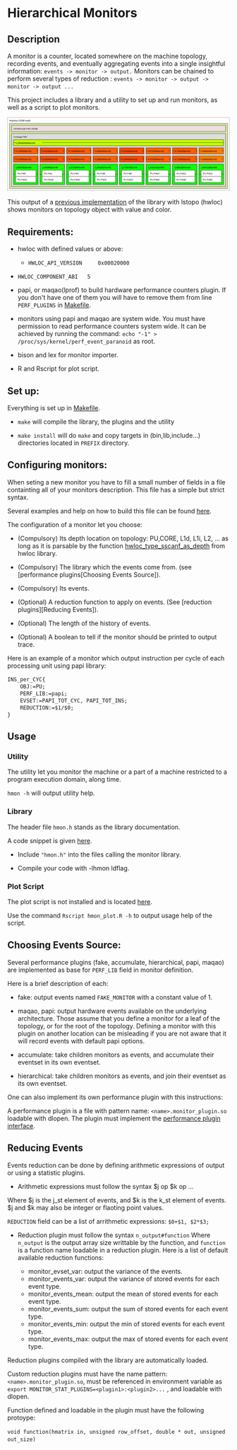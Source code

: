 # Hierarchical Monitors

## Description

A monitor is a counter, located somewhere on the machine topology, recording events, and eventually aggregating 
events into a single insightful information: `events -> monitor -> output.`
Monitors can be chained to perform several types of reduction : `events -> monitor -> output -> monitor -> output ...`

This project includes a library and a utility to set up and run monitors, as well as a script to plot monitors.

![](E5-2650.png?raw=true)

This output of a [previous implementation](https://github.com/NicolasDenoyelle/dynamic_lstopo) of the library with lstopo (hwloc) shows monitors on topology object with value and color.

## Requirements:

* hwloc with defined values or above: 
  * `HWLOC_API_VERSION     0x00020000`

* `HWLOC_COMPONENT_ABI   5`
* papi, or maqao(lprof) to build hardware performance counters plugin.
If you don't have one of them you will have to remove them from line `PERF_PLUGINS` in [Makefile](./src/Makefile).

* monitors using papi and maqao are system wide.
You must have permission to read performance counters system wide. 
It can be achieved by running the command: `echo "-1" > /proc/sys/kernel/perf_event_paranoid` as root.

* bison and lex for monitor importer.

* R and Rscript for plot script.

## Set up:

Everything is set up in [Makefile](./src/Makefile).

* `make` will compile the library, the plugins and the utility

* `make install` will do `make` and copy targets in (bin,lib,include...) directories located in `PREFIX` directory.

## Configuring monitors:

When seting a new monitor you have to fill a small number of fields in a file containting all of your monitors description.
This file has a simple but strict syntax.

Several examples and help on how to build this file can be found [here](./example/example_monitor).


The configuration of a monitor let you choose: 
* (Compulsory) Its depth location on topology: PU,CORE, L1d, L1i, L2, ...
  as long as it is parsable by the function [hwloc_type_sscanf_as_depth](https://github.com/open-mpi/hwloc/blob/master/hwloc/traversal.c#L320) from hwloc library.

* (Compulsory) The library which the events come from. (see [performance plugins[Choosing Events Source]).

* (Compulsory) Its events.

* (Optional) A reduction function to apply on events. (See [reduction plugins][Reducing Events]).

* (Optional) The length of the history of events.

* (Optional) A boolean to tell if the monitor should be printed to output trace.

Here is an example of a monitor which output instruction per cycle of each processing unit using papi library:

```
INS_per_CYC{
	OBJ:=PU;
	PERF_LIB:=papi;	
	EVSET:=PAPI_TOT_CYC, PAPI_TOT_INS;
	REDUCTION:=$1/$0;
}
```
## Usage

### Utility
The utility let you monitor the machine or a part of a machine restricted to a program execution domain, along time.

`hmon -h` will output utility help.

### Library
The header file `hmon.h` stands as the library documentation.

A code snippet is given [here](example/test.c).

* Include `"hmon.h"` into the files calling the monitor library.

* Compile your code with -lhmon ldflag.

### Plot Script

The plot script is not installed and is located [here](utils/hmon_plot.R).

Use the command `Rscript hmon_plot.R -h` to output usage help of the script.


## Choosing Events Source:

Several performance plugins (fake, accumulate, hierarchical, papi, maqao) are implemented as base for `PERF_LIB` field in monitor
definition.

Here is a brief description of each:

* fake: output events named `FAKE_MONITOR` with a constant value of 1.

* maqao, papi: output hardware events available on the underlying architecture. Those assume that you define a monitor for a leaf
  of the topology, or for the root of the topology. Defining a monitor with this plugin on another location can
  be misleading if you are not aware that it will record events with default papi options.

* accumulate: take children monitors as events, and accumulate their eventset in its own eventset.

* hierarchical: take children monitors as events, and join their eventset as its own eventset.

One can also implement its own performance plugin with this instructions:

A performance plugin is a file with pattern name: `<name>.monitor_plugin.so` loadable with dlopen.
The plugin must implement the [performance plugin interface](./src/plugins/performance_interface.h).

## Reducing Events
Events reduction can be done by defining arithmetic expressions of output or using a statistic plugins.

* Arithmetic expressions must follow the syntax $j op $k op ...

Where $j is the j_st element of events, and $k is the k_st element of events.
$j and $k may also be integer or flaoting point values.

`REDUCTION` field can be a list of arrithmetic expressions: `$0+$1, $2*$3;`

* Reduction plugin must follow the syntax `n_output#function`
Where `n_output` is the output array size writtable by the function, and `function` is a function name loadable in a reduction plugin. Here is a list of default available reduction functions:

  * monitor_evset_var: output the variance of the events.
  * monitor_events_var: output the variance of stored events for each event type.
  * monitor_events_mean: output the mean of stored events for each event type.
  * monitor_events_sum: output the sum of stored events for each event type.
  * monitor_events_min: output the min of stored events for each event type.
  * monitor_events_max: output the max of stored events for each event type.

Reduction plugins compiled with the library are automatically loaded.

Custom reduction plugins must have the name pattern: `<name>.monitor_plugin.so`,
must be referenced in environment variable as `export MONITOR_STAT_PLUGINS=<plugin1>:<plugin2>...` ,
and loadable with dlopen.

Function defined and loadable in the plugin must have the following protoype:

`void function(hmatrix in, unsigned row_offset, double * out, unsigned out_size)`


